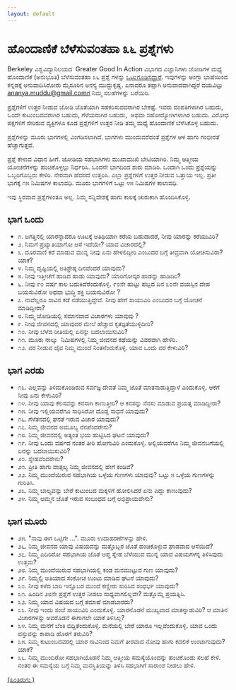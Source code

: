 ```yaml
---
layout: default
---
```


# [](#header-3) ಹೊಂದಾಣಿಕೆ ಬೆಳೆಸುವಂತಹಾ ೩೬ ಪ್ರಶ್ನೆಗಳು 

Berkeley ವಿಶ್ವವಿದ್ಯಾನಿಲಯದ  Greater Good In Action ವಿಭಾಗದ ವಿಜ್ಞಾನಿಗಳು ಜೋಡಿಗಳ ಮಧ್ಯೆ ಹೊಂದಾಣಿಕೆ (ಅನುಭೂತಿ) ಬೆಳೆಸುವಂತಹಾ ೩೬ ಪ್ರಶ್ನೆ ಗಳನ್ನು [<ins>ಒಟ್ಟುಗೂಡಿಸದ್ದಾರೆ</ins>](https://ggia.berkeley.edu/practice/36_questions_for_increasing_closeness). ಇವುಗಳನ್ನು ಆಂಗ್ಲಾ ಭಾಷೆಯಿಂದ ಕನ್ನಡಕ್ಕೆ ಅನುವಾದಿಸಿರೋರು ಮೈಸೂರಿನ ಅನನ್ಯ ಮುದ್ದುಕೃಷ್ಣ. ಏನಾದರೂ ತಪ್ಪಾಗಿ ಅನುವಾದವಾಗಿದ್ದರೆ ದಯವಿಟ್ಟು ananya.muddu@gmail.comಗೆ ನಿಮ್ಮ ಸಲಹೆಗಳನ್ನು ಬರೆಯಿರಿ. 

ಪ್ರಶ್ನೆಗಳಿಗೆ ಉತ್ತರ ನೀಡುವ ಜೋಡಿ ಜೊತೆಯಾಗಿ ಸಹಕರಿಸುವವರಾಗಿರ ಬೇಕಷ್ಟೆ. ಇವರು ದಂಪತಿಗಳಾಗಿರ ಬಹುದು, ಒಂದೇ ಕುಟುಂಬದವರಾಗಿರ ಬಹುದು, ಗೆಳೆಯರಾಗಿರ ಬಹುದು,  ಅಥವಾ ಸಹೋದ್ಯೋಗಿಗಳಾಗಿರ ಬಹುದು. ವಿರೋಧ ಪಕ್ಷಗಳಿಗೆ ಸೇರಿರುವ ವ್ಯಕ್ತಿಗಳೂ ಕೂಡ ಪ್ರಶ್ನೆಗಳಿಗೆ ಉತ್ತರ ನೀಡಿ ತಮ್ಮ ಮಧ್ಯೆ ಹೊಂದಾಣಿಕೆ ಬೆಳೆಸಿಕೊಳ್ಳ ಬಹುದು. 

ಪ್ರಶ್ನೆಗಳನ್ನು ಮೂರು ಭಾಗಗಳಲ್ಲಿ ವಿಂಗಡಿಸಲಾಗಿದೆ. ಭಾಗಗಳು ಮುಂದುವರೆದಂತೆ ಪ್ರಶ್ನೆಗಳ ಆಳ ಹಾಗು ಗಂಭೀರತೆ ಹೆಚ್ಚಾಗುತ್ತವೆ. 

ಪ್ರಶ್ನೆ ಕೇಳುವ ವಿಧಾನ ಹೀಗೆ. ಜೋಡಿಯ ಸಹಭಾಗಿಗಳು ಮುಖಾಮುಖಿ ಬೇಟಿಯಾಗಿರಿ. ನಿಮ್ಮ ಆತ್ಮೀಯ ಯೋಚನೆಗಳನ್ನು ಹಂಚಿಕೊಳ್ಳಲ್ಲು ನಿರ್ಧರಿಸಿ. ಒಂದನೇ ಭಾಗದಿಂದ ಶುರು ಮಾಡಿರಿ. ಒಂದಾಗಿ ಒಂದು ಪ್ರಶ್ನೆಯನ್ನು ಒಬ್ಬರಿಗೊಬ್ಬರು ಕೇಳಿರಿ. ನೇರವಾಗಿ ಹೆದರದೆ ಉತ್ತರಿಸಿ. ಎಲ್ಲಾ ಪ್ರಶ್ನೆಗಳಿಗೆ ಉತ್ತರ ನೀಡುವ ಒತ್ತಾಯ ಇಲ್ಲ. ಪ್ರತೀ ಭಾಗಕ್ಕೆ ೧೫ ನಿಮಿಷಗಳ ಕಾಲಾವಧಿ. ಮೂರು ಭಾಗಗಳಿಗೆ ಒಟ್ಟು ೪೫ ನಿಮಿಷಗಳ ಕಾಲಾವಧಿ. 

ಇವು ಸ್ಥಿರವಾದ ಪ್ರಶ್ನೆಗಳಂತೂ ಅಲ್ಲ. ನಿಮ್ಮ ಸನ್ನಿವೇಶಕ್ಕೆ ಹಾಗು ಕಾಲಕ್ಕೆ ಚುರುಕಾಗಿ ಹೊಂದಿಸಿಕೊಳ್ಳಿ. 

## ಭಾಗ ಒಂದು 

- ೧. ಜಗತ್ತಿನಲ್ಲಿ ಯಾರನ್ನಾದರೂ ಊಟಕ್ಕೆ ಅತಿಥಿಯಾಗಿ ಕರೆಯ ಬಹುದಾದರೆ, ನೀವು ಯಾರನ್ನು ಕರೆಯುವಿರಿ?
- ೨. ನಿಮಗೆ ಪ್ರಖ್ಯಾತಿಯಾಗೋ ಆಸೆ ಇದೆಯೇ? ಯಾವ ವಿಚಾರದಲ್ಲಿ?
- ೩. ದೂರವಾಣಿ ಕರೆ ಮಾಡುವ ಮುನ್ನ ನೀವು ಏನು ಹೇಳಲಿದ್ದೀರಿ ಎಂಬುದರ ಬಗ್ಗೆ ತೀವ್ರವಾಗಿ ಯೋಚಿಸುವಿರಾ? ಯಾಕೆ?
- ೪. ನಿಮ್ಮ ದೃಷ್ಟಿಯಲ್ಲಿ ಅತಿಶ್ರೇಷ್ಠ ದಿನವೆಂದರೆ ಯಾವುದು?
- ೫. ನೀವು ಇತ್ತೀಚೆಗೆ ಹಾಡಿದ ಹಾಡು ಯಾವುದು? ಯಾರಿಗೋಸ್ಕರ ಹಾಡನ್ನು ಹಾಡಿದಿರಿ?
- ೬. ನೀವು ೯೦ ವರ್ಷ ಕಾಲ ಬದುಕಿದೆರೆಂದುಕೊಳ್ಳಿ. ೯೦ನೇ ಹುಟ್ಟು ಹಬ್ಬದ ದಿನ ೩೦ನೇ ವಯಸ್ಸಿನ ದೇಹ ಬಯಸುವಿರೋ ಅಥವಾ ಭುದ್ಧಿ ಶಕ್ತಿ ಬಯಸುವಿರೋ ?
- ೭. ನಾವೆಲ್ಲರೂ ಸಾವಿನ ಕಡೆ ನಡೆಯುತ್ತಿದ್ದೇವೆ. ನೀವು ಹೇಗೆ ಸಾಯುವಿರಿ ಎಂಬುದರ ಬಗ್ಗೆ ಯೋಚನೆ ಮಾಡಿದ್ದೀರಾ?
- ೮. ನಿಮ್ಮ ಜೋಡಿಯಲ್ಲಿ ಸಮಾನವಾದ ವಿಚಾರಗಳು ಯಾವುವು ?
- ೯. ನೀವು ಜೀವನದಲ್ಲಿ ಯಾವುದರ ಮೇಲೆ ಹೆಚ್ಚಾದ ಕೃತಜ್ಞತೆಯುಳ್ಳಿದೀರಿ?
- ೧೦. ನೀವು ಬೆಳೆದ ರೀತಿಯಲ್ಲಿ ಏನನ್ನು ಬದಲಾಯಿಸುವಿರಿ?
- ೧೧. ಮೂರು ನಾಲ್ಕು  ನಿಮಿಷಗಳಲ್ಲಿ ನಿಮ್ಮ ಜೀವನದ ಕಥೆಯನ್ನು ವಿವರವಾಗಿ ಹೇಳಿರಿ. 
- ೧೨. ವರ ನೀಡುವ ದೈವ ನಿಮ್ಮ ಮುಂದೆ ನಿಂತನೆಂದುಕೊಳ್ಳಿ. ಯಾವ ಒಂದು ವರ ಕೇಳುವಿರಿ?

## ಭಾಗ ಎರಡು 

- ೧೩. ಎಲ್ಲವನ್ನು ತಿಳಿದುಕೊಂಡಿರುವ ಸರ್ವಜ್ಞ ದೇವತೆ ನಿಮ್ಮ ಜೊತೆ ಮಾತನಾಡುತ್ತಿದ್ದಾಳೆ ಎಂದುಕೊಳ್ಳಿ. ಆಕೆಗೆ ನೀವು ಏನು ಕೇಳುವಿರಿ?
- ೧೪. ನೀವು ಯಾವು ಕೆಲಸವನ್ನು ಕನಸಾಗಿ ಕಾಣುತ್ತೀರಿ? ಆ ಕನಸನ್ನು ನೆನಸು ಮಾಡುವ ಪ್ರಯತ್ನ ಮಾಡಿದ್ದೀರಾ?
- ೧೫. ನೀವು ಇಲ್ಲಿಯವರೆಗೂ ಸಾಧಿಸಿರೋ ದೊಡ್ಡ ಸಾಧನೆ ಯಾವುದು?
- ೧೬. ಗೆಳೆತನದಲ್ಲಿ ಘನತೆ ಇರುವ ವಿಚಾರ ಯಾವುದು?
- ೧೭. ನಿಮ್ಮ ಜೀವನದ ಅಮೂಲ್ಯ ನೆನಪೆಂದರೇನು?
- ೧೮. ನಿಮ್ಮ ಜೀವನದಲ್ಲಿ ಅತ್ಯಂತ ಭಯ ಹುಟ್ಟಿಸಿದ ಘಟನೆ ಯಾವುದು?
- ೧೯. ನೀವು ಒಂದು ವರ್ಷದ ನಂತರ ತೀರಿ ಹೋಗುವಿರಿ ಎಂದುಕೊಳ್ಳಿ. ಅಲ್ಲಿಯವರೆಗೂ ನಿಮ್ಮ ಜೀವನಬಗೆಯಲ್ಲಿ ಏನನ್ನು ಬದಲಾಯಿಸುವಿರಿ? 
- ೨೦. ಸ್ನೇಹವೆಂದರೇನು?
- ೨೧. ಪ್ರೀತಿ ಹಾಗು ವಾತ್ಸಲ್ಯ ನಿಮ್ಮ ಜೀವನದಲ್ಲಿ ಹೇಗೆ ಕಂಡಿವೆ?
- ೨೨. ನಿಮ್ಮ ಮುಂದೆಯಿರುವ ಸಹಭಾಗಿಯ ಒಳ್ಳೆಯ ಗುಣಗಳು ಯಾವುವು? ಒಟ್ಟು ೫ ಒಳ್ಳೆಯ ಗುಣಗಳನ್ನು ಗುರಿತಿಸಿ. 
- ೨೩. ನಿಮ್ಮ ಬಾಲ್ಯವನ್ನು ಬೇರೆ ಕುಟುಂಬದ ಮಕ್ಕಳಿಗೆ ಹೋಲಿಸಿದರೆ ಏನು ಎದ್ದು ಕಾಣುವುದು?
- ೨೪. ನಿಮ್ಮ ಅಮ್ಮನ ಜೊತೆ ಇರುವ ಸಂಬಂಧದ ಬಗ್ಗೆ ಅಭಿಪ್ರಾಯವೇನು?

## ಭಾಗ ಮೂರು 

- ೨೫. "ನಾವು ಈಗ ಒಟ್ಟಿಗೇ ...". ಮೂರು ಉದಾಹರಣೆಗಳನ್ನು ಹೇಳಿ. 
- ೨೬. ನಿಮ್ಮ ಜೀವನದ ಯಾವು ವಿಷಯವನ್ನು ಮತ್ತೊಬ್ಬರ ಜೊತೆ ಹಂಚಿಕೊಳ್ಳುವ ಘಾಡವಾದ ಆಸೆಯಿದೆ?
- ೨೭. ನಿಮ್ಮ ಎದಿರಿರೋ ಸಹಭಾಗಿಯ ಜೊತೆ ಆಪ್ತ ಸ್ನೇಹ ಬೆಳೆಯುವ ಮುನ್ನ ಯಾವ ವಿಷಯಗಳನ್ನ ತಿಳಿಸಿವುದು ಉತ್ತಮ?
- ೨೮. ನಿಮ್ಮ ಮುಂದೆಯಿರುವ ಸಹಭಾಗಿಯಲ್ಲಿ ಕಂಡ ಮನಮುಟ್ಟುವ ಗುಣ ಯಾವುದು?
- ೨೯. ನಿಮ್ಮಲ್ಲಿ ಅತಿಯಾದ ಸಂಕೋಚ ಉಂಟು ಮಾಡಿದ ಘಟನೆ ಯಾವುದು?
- ೩೦. ನೀವು ಕಳೆದ ಬಾರಿ ಇನ್ನೊಬರ ಮುಂದೆ ಕಣ್ಣೀರು ಸುರಿಸಿದ ಸಂಧರ್ಭ ಯಾವುದು?
- ೩೧. ಹಿಂದಿನ ೨೮ನೇ ಪ್ರಶ್ನೆಗೆ ಉತ್ತರ ನೀಡಲು ಸಾಧ್ಯವಾಗಲಿಲ್ಲವೇ? ಮತ್ತೊಮ್ಮೆ   ಪ್ರಯತ್ನಿಸಿ. 
- ೩೨. ನಿಮ್ಮ ಯಾವ ವಿಷಯದ ಬಗ್ಗೆ ತಮಾಷೆ ಮಾಡಬಾರದು?
- ೩೩. ನೀವು ಇಂದು ಸಂಜೆ ಸಾಯುವಿರಿ ಎಂದುಕೊಳ್ಳಿ. ಯಾರನೊಡನೆ ಮುಖ್ಯವಾದ ಮಾತನ್ನಾಡುವಿರಿ? ಆ ಮಾತಿನ ವಿಚಾರಗಳನ್ನು ಅವರೊಡನೆ ಈಗಾಗಲೇ ಯಾಕೆ ತಿಳಿಸಿಲ್ಲ?
- ೩೪. ನಿಮ್ಮ ಮನೆಗೆ ಬೆಂಕಿ ಬಿದ್ದಿತೆಂದುಕೊಳ್ಳಿ. ಮನೆಯಲ್ಲಿ ಬೇರೆ ಯಾರೂ ಇಲ್ಲವೆಂದುಕೊಳ್ಳಿ. ಯಾವ ಒಂದು ವಸ್ತುವನ್ನು ಕಾಪಾಡಿ ಹೊರಗೆ ತರುವಿರಿ?
- ೩೫. ನಿಮ್ಮ ಕುಟುಂಬದವರಲ್ಲಿ ಯಾರ ಸಾವಿನಿಂದ ನಿಮಗೆ ತೀರವಾದ ನೋವು ಹಾಗು ಕದಲಿಕೆ ಉಂಟಾಗುವುದು? ಯಾಕೆ?
- ೩೬. ನಿಮ್ಮ ಮುಂದಿರೋ ಸಹಭಾಗಿಯೊಡನೆ ನಿಮ್ಮ ಆತ್ಮೀಯ ಸಮಸ್ಯೆಯೊಂದನ್ನು ಹಂಚಿಕೊಂಡು ಸಲಹೆ ಕೇಳಿ. ನಂತರ ಈ ಸಮಸ್ಯೆಯ ಬಗ್ಗೆ ನಿಮ್ಮ ಮನಸ್ಥಿತಿಯನ್ನು ತಿಳಿಸಿ ಸಹಭಾಗಿಗೆ ಸಾರಾಂಶ ನೀಡಲು ಹೇಳಿ. 

[(ಹಿಂತಿರುಗು )](upakaranagalu)
